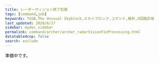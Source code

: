 ```yaml
---
title: レーダーヴィジョン終了処理
tags: [command,job]
keywords: TUSB,The Unusual Skyblock,スカイブロック,コマンド,解析,X回路区域
last_updated: 2020/6/17
sidebar: mydoc_sidebar
permalink: command/archer/archer_radarVisionFinProcessing.html
datatable4cnp: false
search: exclude
---
```


準備中です。

